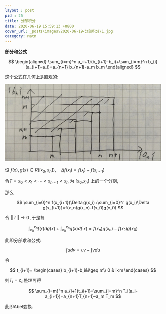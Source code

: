 ```yaml
---
layout : post
pid : 25
title: 分部积分
date: 2020-06-19 15:59:13 +0800
cover_url: _posts\images\2020-06-19-分部积分\1.jpg
category: Math
---
```


**部分和公式**

$$
\begin{aligned}
\sum_{i=m}^n a_{i+1}(b_{i+1}-b_i)+\sum_{i=m}^n b_{i}(a_{i+1}-a_i)=a_{n+1} b_{n+1}-a_m b_m
\end{aligned}
$$

这个公式在几何上是直观的:

![2020_06_23 上午11_55 Office Lens.jpg](.\images\2020-06-19-分部积分\2.jpg)

设 $f(x),\,g(x)\in R([x_0,x_n]),\quad\Delta f(x_i)=f(x_i)-f(x_{i-1})$

令$T=x_0<x_1<\cdots<x_{n-1}<x_n$ 为 $[x_0,x_n]$ 上的一个分割,

那么

$$
\sum_{i=0}^n f(x_{i+1})\Delta g(x_i)+\sum_{i=0}^n g(x_i)\Delta g(x_{i+1})=f(x_n)g(x_n)-f(x_0)g(x_0)
$$

令 $\lvert\lvert T\rvert\rvert\rightarrow0$ ,于是有

$$
\int_{x_0}^{x_n}f(x)dg(x)+\int_{x_0}^{x_n}g(x)df(x)=f(x_n)g(x_n)-f(x_0)g(x_0)
$$

此即分部求和公式:

$$
\int udv=uv-\int vdu
$$

令

$$
t_{i+1}=
\begin{cases}
b_{i+1}-b_i&i\geq m\\
0 & i<m
\end{cases}
$$

则$T_i=c_i$,整理可得

$$
\sum_{i=m}^n a_{i+1}t_{i+1}=\sum_{i=m}^n T_i(a_i-a_{i+1})+a_{n+1}T_{n+1}-a_m T_m
$$

此即Abel变换.




